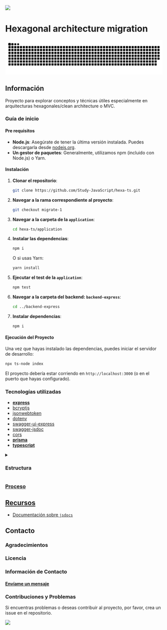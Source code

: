 <img src="https://user-images.githubusercontent.com/73097560/115834477-dbab4500-a447-11eb-908a-139a6edaec5c.gif">

# Hexagonal architecture migration
<a href="https://github.com/SKRTEEEEEE">
<div align="center">
  <img  src="https://github.com/SKRTEEEEEE/SKRTEEEEEE/blob/main/resources/img/grid-snake.svg"
       alt="snake" />
</div>
</a>

## Información

Proyecto para explorar conceptos y técnicas útiles especialmente en arquitecturas hexagonales/clean architecture o MVC.

### Guía de inicio
#### Pre requisitos

- **Node.js**: Asegúrate de tener la última versión instalada. Puedes descargarla desde [nodejs.org](https://nodejs.org).
- **Un gestor de paquetes**: Generalmente, utilizamos npm (incluido con Node.js) o Yarn.

#### Instalación

1. **Clonar el repositorio**:
   ```bash
   git clone https://github.com/Study-JavaScript/hexa-ts.git
   ```

2. **Navegar a la rama correspondiente al proyecto**:
    ```bash
    git checkout migrate-1
    ```

3. **Navegar a la carpeta de la `application`**:
   ```bash
   cd hexa-ts/application
   ```

4. **Instalar las dependencias**:
   ```bash
   npm i
   ```

   O si usas Yarn:
   ```bash
   yarn install
   ```
  
5. **Ejecutar el test de la `application`**:
    ```bash
    npm test
    ```

6. **Navegar a la carpeta del backend: `backend-express`**:
    ```bash
    cd ../backend-express
    ```

7. **Instalar dependencias**:
    ```bash
    npm i
    ```
#### Ejecución del Proyecto





Una vez que hayas instalado las dependencias, puedes iniciar el servidor de desarrollo:

```bash
npx ts-node index
```

El proyecto debería estar corriendo en `http://localhost:3000` (o en el puerto que hayas configurado).


### Tecnologías utilizadas
- [**express**](https://expressjs.com/es/)
- [bcryptjs](https://www.npmjs.com/package/bcryptjs)
- [jsonwebtoken](https://www.npmjs.com/package/jsonwebtoken)
- [dotenv](https://www-dotenv-org.webpkgcache.com/doc/-/s/www.dotenv.org/docs/)
- [swagger-ui-express](https://www.npmjs.com/package/swagger-ui-express)
- [swagger-jsdoc](https://www.npmjs.com/package/swagger-jsdoc)
- [cors](https://www.npmjs.com/package/cors#usage)
- [**prisma**](https://www.prisma.io/docs)
- [**typescript**](https://www.typescriptlang.org/docs/)

<details><summary><h3>Estructura</h3></summary><br/>

- _Esta es la idea a seguir actualmente como estructura_
#### Estructura carpetas actual

```
project/
├── core/
│   ├── domain/
│   │   ├── entities/
│   │   │   ├── User.ts
│   │   │   └── Post.ts
│   │   └── errors/
│   │       ├── main.ts
│   │       └── <others>.ts
│   └── application/
│       ├── usecases/
│       │   ├── CreateUserUseCase.ts ⚠️🖊️
│       │   └── CreatePostUseCase.ts ⚠️🖊️
│       ├── repositories/
│       │   ├── user.d.ts
│       │   └── post.d.ts
│       ├── services/
│       │   ├── email.d.ts
│       │   └── auth.d.ts
│       └── ports/ ❓🖊️
│           ├── in/
│           │   └── UserControllerPort.ts
│           └── out/
│               └── UserPersistencePort.ts
├── infrastructure/
│   ├── prisma/
│   │   └── schema.prisma
│   ├── repositories/
│   │   ├── prisma-user.ts
│   │   └── prisma-post.ts
│   ├── config/
│   │   └── prisma-db.ts
│   ├── package.json
│   └── tsconfig.json
├── backend/
│   └── interfaces/ 
│       ├── controllers/
│       │   └── ExpressUserController.ts
│       └── routes/
│           └── userRoutes.ts
│   ├── package.json
│   ├── tsconfig.json
│   └── ...
├── frontend/
│   ├── src/
|   │   └── ...
|   ├── package.json
|   └── tsconfig.json
└── tsconfig.json ❌⚠️
    
```

</details>

### [Proceso](./md/proceso.md)


## [Recursos](https://github.com/SKRTEEEEEE/markdowns)

- [Documentación sobre `jsdocs`](https://www.npmjs.com/package/swagger-jsdoc)

## Contacto

### Agradecimientos

### Licencia

### Información de Contacto

#### [Envíame un mensaje](mailto:adanreh.m@gmail.com)

### Contribuciones y Problemas

Si encuentras problemas o deseas contribuir al proyecto, por favor, crea un issue en el repositorio.

<img src="https://user-images.githubusercontent.com/73097560/115834477-dbab4500-a447-11eb-908a-139a6edaec5c.gif">